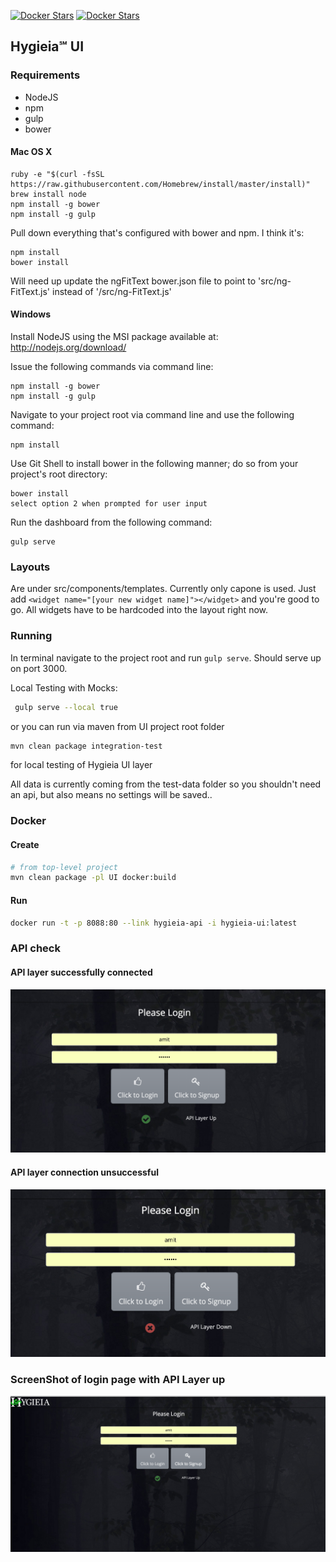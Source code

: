 [![Docker Stars](https://img.shields.io/docker/stars/capitalone/hygieia-ui.svg)](https://hub.docker.com/r/capitalone/hygieia-api/)
[![Docker Stars](https://img.shields.io/docker/pulls/capitalone/hygieia-ui.svg)](https://hub.docker.com/r/capitalone/hygieia-api/)

## Hygieia℠ UI

### Requirements

- NodeJS
- npm
- gulp
- bower


#### Mac OS X

    ruby -e "$(curl -fsSL https://raw.githubusercontent.com/Homebrew/install/master/install)"
    brew install node
    npm install -g bower
    npm install -g gulp

Pull down everything that's configured with bower and npm. I think it's:

    npm install
    bower install

Will need up update the ngFitText bower.json file to point to 'src/ng-FitText.js' instead of '/src/ng-FitText.js'

#### Windows

Install NodeJS using the MSI package available at: http://nodejs.org/download/

Issue the following commands via command line:

	npm install -g bower
	npm install -g gulp

Navigate to your project root via command line and use the following command:

	npm install

Use Git Shell to install bower in the following manner; do so from your project's root directory:

	bower install
	select option 2 when prompted for user input

Run the dashboard from the following command:

	gulp serve



### Layouts
Are under src/components/templates. Currently only capone is used. Just add ```<widget name="[your new widget name]"></widget>``` and you're good to go.
All widgets have to be hardcoded into the layout right now.


### Running
In terminal navigate to the project root and run ```gulp serve```. Should serve up on port 3000.  

Local Testing with Mocks:

```bash
 gulp serve --local true
```

or you can run via maven from UI project root folder
 ```bash
 mvn clean package integration-test
 ```
 for local testing of Hygieia UI layer

All data is currently coming from the test-data folder so you shouldn't need an api, but also means no settings will be saved..


### Docker

#### Create

```bash
# from top-level project
mvn clean package -pl UI docker:build
```

#### Run

```bash
docker run -t -p 8088:80 --link hygieia-api -i hygieia-ui:latest
```

### API check
 
#### API layer successfully connected
![Image](/media/images/apiup.png)

#### API layer connection unsuccessful
![Image](/media/images/apidown.png)


### ScreenShot of login page with API Layer up
![Image](/media/images/loginpage.png)
